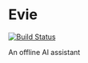 # Evie

[![Build Status](https://github.com/lazarusA/Evie.jl/actions/workflows/CI.yml/badge.svg?branch=main)](https://github.com/lazarusA/Evie.jl/actions/workflows/CI.yml?query=branch%3Amain)

An offline AI assistant